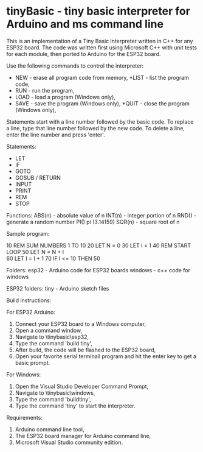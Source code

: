 # tinyBasic - tiny basic interpreter for Arduino and ms command line

This is an implementation of a Tiny Basic interpreter written in C++ for any ESP32 board. 
The code was written first using Microsoft C++ with unit tests for each module, 
then ported to Arduino for the ESP32 board. 

Use the following commands to control the interpreter:
* NEW - erase all program code from memory,
*LIST - list the program code,
* RUN - run the program,
* LOAD - load a program (Windows only),
* SAVE - save the   program (Windows only),
*QUIT - close the program (Windows only),

Statements start with a line number followed by the basic code.
To replace a line, type that line number followed by the new code.
To delete a line, enter the line number and press 'enter'.

Statements:
* LET
* IF
* GOTO
* GOSUB / RETURN
* INPUT
* PRINT
* REM
* STOP

Functions:
ABS(n) - absolute value of n
INT(n) - integer portion of n
RND() - generate a random number
PI() pi (3.14159)
SQR(n) - square root of n

Sample program:

10 REM  SUM NUMBERS 1 TO 10
20 LET N = 0
30 LET I = 1
40 REM  START LOOP
50 LET N = N + I  
60 LET I = I + 1
70 IF I <= 10 THEN 50


Folders:
esp32 - Arduino code for ESP32 boards
windows - c++ code for windows

ESP32 folders:
tiny - Arduino sketch files


Build instructions:

For ESP32 Arduino: 
1. Connect your ESP32 board to a Windows computer,
2. Open a command window, 
3. Navigate to \tinybasic\esp32,  
4. Type the command 'build tiny',
5. After build, the code will be flashed to the ESP32 board,
6. Open your favorite  serial terminall program and hit the enter key to get a basic prompt.

For Windows:
1. Open the Visual Studio Developer Command Prompt,
2. Navigate to \tinybasic\windows,
3. Type the command 'buildtiny',
4. Type the command 'tiny' to start the interpreter.

Requirements: 
1.    Arduino command line tool,
2. The ESP32 board manager for Arduino command line,
3. Microsoft Visual Studio community edition.
